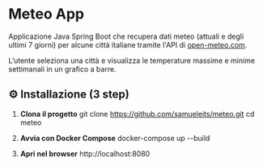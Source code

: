 # Meteo App

Applicazione Java Spring Boot che recupera dati meteo (attuali e degli ultimi 7 giorni) per alcune città italiane tramite l'API di [open-meteo.com](https://open-meteo.com).

L’utente seleziona una città e visualizza le temperature massime e minime settimanali in un grafico a barre.

## ⚙️ Installazione (3 step)

1. **Clona il progetto**
   git clone https://github.com/samueleits/meteo.git
   cd meteo


3. **Avvia con Docker Compose**
   docker-compose up --build

4. **Apri nel browser**
  http://localhost:8080
   

